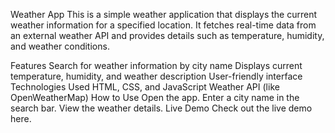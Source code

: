 Weather App
This is a simple weather application that displays the current weather information for a specified location. It fetches real-time data from an external weather API and provides details such as temperature, humidity, and weather conditions.

Features
Search for weather information by city name
Displays current temperature, humidity, and weather description
User-friendly interface
Technologies Used
HTML, CSS, and JavaScript
Weather API (like OpenWeatherMap)
How to Use
Open the app.
Enter a city name in the search bar.
View the weather details.
Live Demo
Check out the live demo here.

